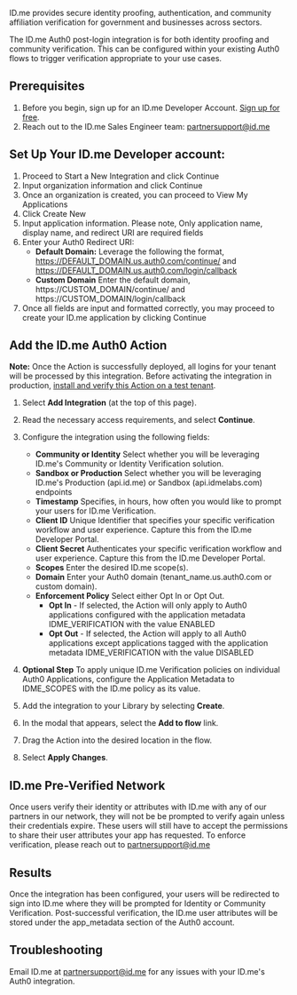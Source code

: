 ID.me provides secure identity proofing, authentication, and community affiliation verification for government and businesses across sectors.

The ID.me Auth0 post-login integration is for both identity proofing and community verification. This can be configured within your existing Auth0 flows to trigger verification appropriate to your use cases.

## Prerequisites

1. Before you begin, sign up for an ID.me Developer Account. [Sign up for free](https://developers.id.me/).
2. Reach out to the ID.me Sales Engineer team: [partnersupport@id.me](partnersupport@id.me)

## Set Up Your ID.me Developer account:

1. Proceed to Start a New Integration and click Continue
2. Input organization information and click Continue
3. Once an organization is created, you can proceed to View My Applications
4. Click Create New
5. Input application information. Please note, Only application name, display name, and redirect URI are required fields
6. Enter your Auth0 Redirect URI:
   * **Default Domain:** Leverage the following the format, https://DEFAULT_DOMAIN.us.auth0.com/continue/ and https://DEFAULT_DOMAIN.us.auth0.com/login/callback
   * **Custom Domain** Enter the default domain, https://CUSTOM_DOMAIN/continue/ and https://CUSTOM_DOMAIN/login/callback
7. Once all fields are input and formatted correctly, you may proceed to create your ID.me application by clicking Continue

## Add the ID.me Auth0 Action

**Note:** Once the Action is successfully deployed, all logins for your tenant will be processed by this integration. Before activating the integration in production, [install and verify this Action on a test tenant](https://auth0.com/docs/get-started/auth0-overview/create-tenants/set-up-multiple-environments).

1. Select **Add Integration** (at the top of this page).
2. Read the necessary access requirements, and select **Continue**.
3. Configure the integration using the following fields:
   * **Community or Identity** Select whether you will be leveraging ID.me's Community or Identity Verification solution.
   * **Sandbox or Production** Select whether you will be leveraging ID.me's Production (api.id.me) or Sandbox (api.idmelabs.com) endpoints
   * **Timestamp** Specifies, in hours, how often you would like to prompt your users for ID.me Verification.
   * **Client ID**  Unique Identifier that specifies your specific verification workflow and user experience. Capture this from the ID.me Developer Portal.
   * **Client Secret** Authenticates your specific verification workflow and user experience. Capture this from the ID.me Developer Portal.
   * **Scopes** Enter the desired ID.me scope(s).
   * **Domain** Enter your Auth0 domain (tenant_name.us.auth0.com or custom domain).
   * **Enforcement Policy** Select either Opt In or Opt Out. 
      * **Opt In** - If selected, the Action will only apply to Auth0 applications configured with the application metadata IDME_VERIFICATION with the value ENABLED
      * **Opt Out** - If selected, the Action will apply to all Auth0 applications except applications tagged with the application metadata IDME_VERIFICATION with the value DISABLED
4. **Optional Step** To apply unique ID.me Verification policies on individual Auth0 Applications, configure the Application Metadata to IDME_SCOPES with the ID.me policy as its value.


1. Add the integration to your Library by selecting **Create**.
2. In the modal that appears, select the **Add to flow** link.
3. Drag the Action into the desired location in the flow.
4. Select **Apply Changes**.

## ID.me Pre-Verified Network

Once users verify their identity or attributes with ID.me with any of our partners in our network, they will not be be prompted to verify again unless their credentials expire. These users will still have to accept the permissions to share their user attributes your app has requested. To enforce verification, please reach out to [partnersupport@id.me](partnersupport@id.me)

## Results

Once the integration has been configured, your users will be redirected to sign into ID.me where they will be prompted for Identity or Community Verification. Post-successful verification, the ID.me user attributes will be stored under the app_metadata section of the Auth0 account.

## Troubleshooting

Email ID.me at [partnersupport@id.me](partnersupport@id.me) for any issues with your ID.me's Auth0 integration.
